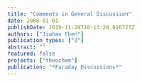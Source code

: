 ```yaml
---
title: "Comments in General Discussion"
date: 2008-01-01
publishDate: 2019-11-20T10:13:20.016723Z
authors: ["Jiahao Chen"]
publication_types: ["2"]
abstract: ""
featured: false
projects: ["theochem"]
publication: "*Faraday Discussions*"
---
```


